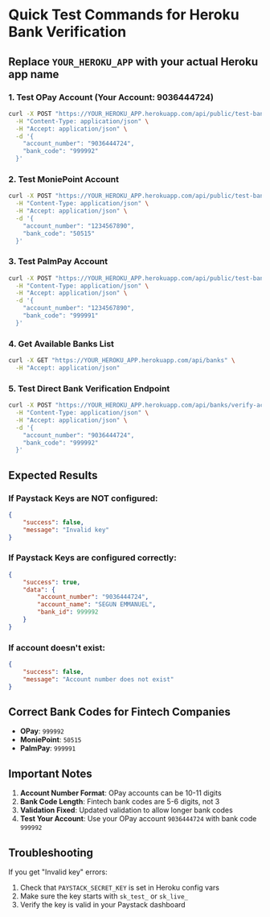 # Quick Test Commands for Heroku Bank Verification

## Replace `YOUR_HEROKU_APP` with your actual Heroku app name

### 1. Test OPay Account (Your Account: 9036444724)

```bash
curl -X POST "https://YOUR_HEROKU_APP.herokuapp.com/api/public/test-bank-verification" \
  -H "Content-Type: application/json" \
  -H "Accept: application/json" \
  -d '{
    "account_number": "9036444724",
    "bank_code": "999992"
  }'
```

### 2. Test MoniePoint Account

```bash
curl -X POST "https://YOUR_HEROKU_APP.herokuapp.com/api/public/test-bank-verification" \
  -H "Content-Type: application/json" \
  -H "Accept: application/json" \
  -d '{
    "account_number": "1234567890",
    "bank_code": "50515"
  }'
```

### 3. Test PalmPay Account

```bash
curl -X POST "https://YOUR_HEROKU_APP.herokuapp.com/api/public/test-bank-verification" \
  -H "Content-Type: application/json" \
  -H "Accept: application/json" \
  -d '{
    "account_number": "1234567890",
    "bank_code": "999991"
  }'
```

### 4. Get Available Banks List

```bash
curl -X GET "https://YOUR_HEROKU_APP.herokuapp.com/api/banks" \
  -H "Accept: application/json"
```

### 5. Test Direct Bank Verification Endpoint

```bash
curl -X POST "https://YOUR_HEROKU_APP.herokuapp.com/api/banks/verify-account" \
  -H "Content-Type: application/json" \
  -H "Accept: application/json" \
  -d '{
    "account_number": "9036444724",
    "bank_code": "999992"
  }'
```

## Expected Results

### If Paystack Keys are NOT configured:

```json
{
    "success": false,
    "message": "Invalid key"
}
```

### If Paystack Keys are configured correctly:

```json
{
    "success": true,
    "data": {
        "account_number": "9036444724",
        "account_name": "SEGUN EMMANUEL",
        "bank_id": 999992
    }
}
```

### If account doesn't exist:

```json
{
    "success": false,
    "message": "Account number does not exist"
}
```

## Correct Bank Codes for Fintech Companies

-   **OPay**: `999992`
-   **MoniePoint**: `50515`
-   **PalmPay**: `999991`

## Important Notes

1. **Account Number Format**: OPay accounts can be 10-11 digits
2. **Bank Code Length**: Fintech bank codes are 5-6 digits, not 3
3. **Validation Fixed**: Updated validation to allow longer bank codes
4. **Test Your Account**: Use your OPay account `9036444724` with bank code `999992`

## Troubleshooting

If you get "Invalid key" errors:

1. Check that `PAYSTACK_SECRET_KEY` is set in Heroku config vars
2. Make sure the key starts with `sk_test_` or `sk_live_`
3. Verify the key is valid in your Paystack dashboard
